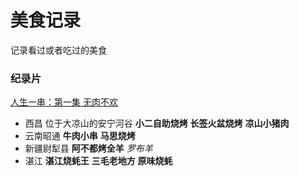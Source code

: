 # 美食记录
记录看过或者吃过的美食

### 纪录片
[人生一串：第一集 无肉不欢](https://www.bilibili.com/bangumi/play/ep216794/)
- 西昌 位于大凉山的安宁河谷 **小二自助烧烤** **长签火盆烧烤** **凉山小猪肉**
- 云南昭通 **牛肉小串** **马思烧烤**
- 新疆尉犁县 **阿不都烤全羊** *罗布羊* 
- 湛江 **湛江烧蚝王** **三毛老地方** **原味烧蚝**
